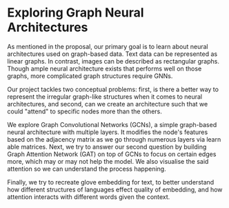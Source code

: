 # Exploring Graph Neural Architectures

As mentioned in the proposal, our primary goal is to learn about neural architectures used on graph-based data. Text data can be represented as linear graphs. In contrast, images can be described as rectangular graphs. Though ample neural architecture exists that performs well on those graphs, more complicated graph structures require GNNs.

Our project tackles two conceptual problems: first, is there a better way to represent the irregular graph-like structures when it comes to neural architectures, and second, can we create an architecture such that we could "attend" to specific nodes more than the others.

We explore Graph Convolutional Networks (GCNs), a simple graph-based neural architecture with multiple layers. It modifies the node's features based on the adjacency matrix as we go through numerous layers via learn able matrices. Next, we try to answer our second question by building Graph Attention Network (GAT) on top of GCNs to focus on certain edges more, which may or may not help the model. We also visualise the said attention so we can understand the process happening.

Finally, we try to recreate glove embedding for text, to better understand how different structures of languages effect quality of embedding, and how attention interacts with different words given the context. 
